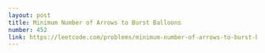 ```yaml
---
layout: post
title: Minimum Number of Arrows to Burst Balloons
number: 452
link: https://leetcode.com/problems/minimum-number-of-arrows-to-burst-balloons
---
```

